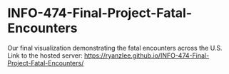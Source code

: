 # INFO-474-Final-Project-Fatal-Encounters
Our final visualization demonstrating the fatal encounters across the U.S.
Link to the hosted server: https://ryanzlee.github.io/INFO-474-Final-Project-Fatal-Encounters/

